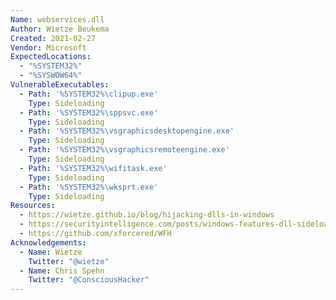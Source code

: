 ```yaml
---
Name: webservices.dll
Author: Wietze Beukema
Created: 2021-02-27
Vendor: Microsoft
ExpectedLocations:
  - "%SYSTEM32%"
  - "%SYSWOW64%"
VulnerableExecutables:
  - Path: '%SYSTEM32%\clipup.exe'
    Type: Sideloading
  - Path: '%SYSTEM32%\sppsvc.exe'
    Type: Sideloading
  - Path: '%SYSTEM32%\vsgraphicsdesktopengine.exe'
    Type: Sideloading
  - Path: '%SYSTEM32%\vsgraphicsremoteengine.exe'
    Type: Sideloading
  - Path: '%SYSTEM32%\wifitask.exe'
    Type: Sideloading
  - Path: '%SYSTEM32%\wksprt.exe'
    Type: Sideloading
Resources:
  - https://wietze.github.io/blog/hijacking-dlls-in-windows
  - https://securityintelligence.com/posts/windows-features-dll-sideloading/
  - https://github.com/xforcered/WFH
Acknowledgements:
  - Name: Wietze
    Twitter: "@wietze"
  - Name: Chris Spehn
    Twitter: "@ConsciousHacker"
---
```


